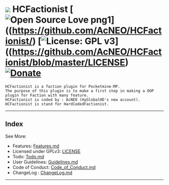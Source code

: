 # [![](https://avatars0.githubusercontent.com/u/34904027?s=70&v=4)](https://github.com/AcNEO/HCFactionist/) HCFactionist [![Open Source Love png1](https://badges.frapsoft.com/os/v1/open-source.png?v=103)]((https://github.com/AcNEO/HCFactionist/) [![License: GPL v3](https://img.shields.io/badge/License-GPL%20v3-blue.svg)]((https://github.com/AcNEO/HCFactionist/blob/master/LICENSE) [![Donate](https://img.shields.io/badge/Donate-PayPal-green.svg)](https://PayPal.me/HyGlobalHD)
```
HCFactionist is a faction plugin for Pocketmine-MP.
The purpose of this plugin is to make a first step in making a OOP plugin for Faction with many feature.
HCFactionist is coded by : AcNEO (HyGlobalHD's new account).
HCFactionist is stand for HardCodedFactionist.
```

---

## Index
See More: 
- Features: [Features.md](https://github.com/AcNEO/HCFactionist/blob/master/Features.md)
- Licensed under GPLv3: [LICENSE](https://github.com/AcNEO/HCFactionist/blob/master/LICENSE)
- Todo: [Todo.md](https://github.com/AcNEO/HCFactionist/blob/master/Todo.md)
- User Guidelines: [Guidelines.md](https://github.com/AcNEO/HCFactionist/blob/master/Guidelines.md)
- Code of Conduct: [Code_of_Conduct.md](https://github.com/AcNEO/HCFactionist/blob/master/CODE_OF_CONDUCT.md)
- ChangeLog : [ChangeLog.md](https://github.com/AcNEO/HCFactionist/blob/master/ChangeLog.md)

---